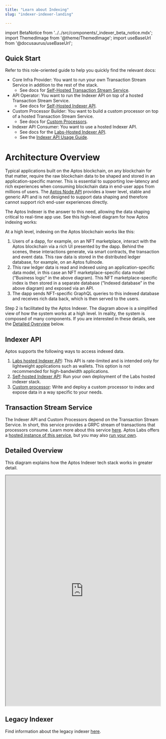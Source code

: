```yaml
---
title: "Learn about Indexing"
slug: "indexer-indexer-landing"

---
```


import BetaNotice from '../../src/components/\_indexer_beta_notice.mdx';
import ThemedImage from '@theme/ThemedImage';
import useBaseUrl from '@docusaurus/useBaseUrl';

<BetaNotice />

## Quick Start

Refer to this role-oriented guide to help you quickly find the relevant docs:

- Core Infra Provider: You want to run your own Transaction Stream Service in addition to the rest of the stack.
  - See docs for [Self-Hosted Transaction Stream Service](/indexer/txn-stream/self-hosted).
- API Operator: You want to run the Indexer API on top of a hosted Transaction Stream Service.
  - See docs for [Self-Hosted Indexer API](/indexer/api/self-hosted).
- Custom Processor Builder: You want to build a custom processor on top of a hosted Transaction Stream Service.
  - See docs for [Custom Processors](/indexer/custom-processors).
- Indexer API Consumer: You want to use a hosted Indexer API.
  - See docs for the [Labs-Hosted Indexer API](/indexer/api/labs-hosted).
  - See the [Indexer API Usage Guide](/indexer/api/usage-guide).

# Architecture Overview

Typical applications built on the Aptos blockchain, on any blockchain for that matter, require the raw blockchain data to be shaped and stored in an application-specific manner. This is essential to supporting low-latency and rich experiences when consuming blockchain data in end-user apps from millions of users. The [Aptos Node API](https://aptos.dev/nodes/aptos-api-spec#/) provides a lower level, stable and generic API and is not designed to support data shaping and therefore cannot support rich end-user experiences directly.

The Aptos Indexer is the answer to this need, allowing the data shaping critical to real-time app use. See this high-level diagram for how Aptos indexing works:

<center>
<ThemedImage
alt="Signed Transaction Flow"
sources={{
    light: useBaseUrl('/img/docs/aptos-indexing.svg'),
    dark: useBaseUrl('/img/docs/aptos-indexing-dark.svg'),
  }}
/>
</center>

At a high level, indexing on the Aptos blockchain works like this:

1. Users of a dapp, for example, on an NFT marketplace, interact with the Aptos blockchain via a rich UI presented by the dapp. Behind the scenes, these interactions generate, via smart contracts, the transaction and event data. This raw data is stored in the distributed ledger database, for example, on an Aptos fullnode.
2. This raw ledger data is read and indexed using an application-specific data model, in this case an NFT marketplace-specific data model (”Business logic” in the above diagram). This NFT marketplace-specific index is then stored in a separate database (”Indexed database” in the above diagram) and exposed via an API.
3. The dapp sends NFT-specific GraphQL queries to this indexed database and receives rich data back, which is then served to the users.

Step 2 is facilitated by the Aptos Indexer. The diagram above is a simplified view of how the system works at a high level. In reality, the system is composed of many components. If you are interested in these details, see the [Detailed Overview](#detailed-overview) below.

## Indexer API

Aptos supports the following ways to access indexed data.

1. [Labs hosted Indexer API](/indexer/api/labs-hosted): This API is rate-limited and is intended only for lightweight applications such as wallets. This option is not recommended for high-bandwidth applications.
2. [Self-hosted Indexer API](/indexer/api/self-hosted): Run your own deployment of the Labs hosted indexer stack.
3. [Custom processor](/indexer/custom-processors): Write and deploy a custom processor to index and expose data in a way specific to your needs.

## Transaction Stream Service

The Indexer API and Custom Processors depend on the Transaction Stream Service. In short, this service provides a GRPC stream of transactions that processors consume. Learn more about this service [here](/indexer/txn-stream/). Aptos Labs offers a [hosted instance of this service](/indexer/txn-stream/labs-hosted), but you may also [run your own](/indexer/txn-stream/self-hosted).

## Detailed Overview

This diagram explains how the Aptos Indexer tech stack works in greater detail.

<div style={{textAlign:"center"}}>
<div style={{marginBottom: 20}}>
<iframe
  style={{border: "1px solid rgba(0, 0, 0, 0.1);"}}
  width="100%"
  height="750"
  src="https://www.figma.com/embed?embed_host=share&url=https%3A%2F%2Fwww.figma.com%2Ffile%2FsVhSOGR7ZT4CdeUzlXyduD%2FIndexer-Overview%3Ftype%3Dwhiteboard%26node-id%3D0%253A1%26t%3DUnUKeEaBE7ETMksb-1"
  allowfullscreen>
</iframe>
</div>
</div>

<!-- TODO: Write an explanation of this diagram. -->

## Legacy Indexer

Find information about the legacy indexer [here](/indexer/legacy/).
